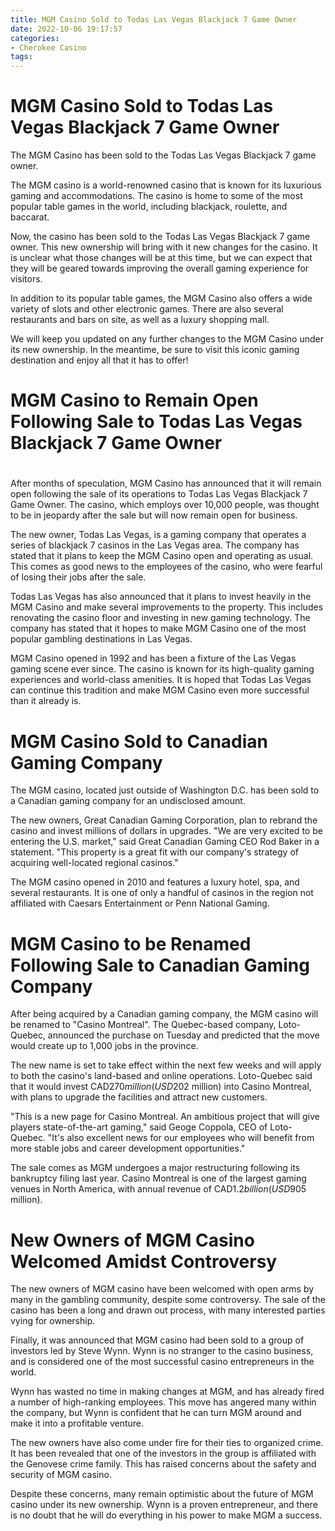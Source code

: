 ```yaml
---
title: MGM Casino Sold to Todas Las Vegas Blackjack 7 Game Owner
date: 2022-10-06 19:17:57
categories:
- Cherokee Casino
tags:
---
```



#  MGM Casino Sold to Todas Las Vegas Blackjack 7 Game Owner

The MGM Casino has been sold to the Todas Las Vegas Blackjack 7 game owner.

The MGM casino is a world-renowned casino that is known for its luxurious gaming and accommodations. The casino is home to some of the most popular table games in the world, including blackjack, roulette, and baccarat.

Now, the casino has been sold to the Todas Las Vegas Blackjack 7 game owner. This new ownership will bring with it new changes for the casino. It is unclear what those changes will be at this time, but we can expect that they will be geared towards improving the overall gaming experience for visitors.

In addition to its popular table games, the MGM Casino also offers a wide variety of slots and other electronic games. There are also several restaurants and bars on site, as well as a luxury shopping mall.

We will keep you updated on any further changes to the MGM Casino under its new ownership. In the meantime, be sure to visit this iconic gaming destination and enjoy all that it has to offer!

#  MGM Casino to Remain Open Following Sale to Todas Las Vegas Blackjack 7 Game Owner

#

After months of speculation, MGM Casino has announced that it will remain open following the sale of its operations to Todas Las Vegas Blackjack 7 Game Owner. The casino, which employs over 10,000 people, was thought to be in jeopardy after the sale but will now remain open for business.

The new owner, Todas Las Vegas, is a gaming company that operates a series of blackjack 7 casinos in the Las Vegas area. The company has stated that it plans to keep the MGM Casino open and operating as usual. This comes as good news to the employees of the casino, who were fearful of losing their jobs after the sale.

Todas Las Vegas has also announced that it plans to invest heavily in the MGM Casino and make several improvements to the property. This includes renovating the casino floor and investing in new gaming technology. The company has stated that it hopes to make MGM Casino one of the most popular gambling destinations in Las Vegas.

MGM Casino opened in 1992 and has been a fixture of the Las Vegas gaming scene ever since. The casino is known for its high-quality gaming experiences and world-class amenities. It is hoped that Todas Las Vegas can continue this tradition and make MGM Casino even more successful than it already is.

#  MGM Casino Sold to Canadian Gaming Company

The MGM casino, located just outside of Washington D.C. has been sold to a Canadian gaming company for an undisclosed amount.

The new owners, Great Canadian Gaming Corporation, plan to rebrand the casino and invest millions of dollars in upgrades. "We are very excited to be entering the U.S. market," said Great Canadian Gaming CEO Rod Baker in a statement. "This property is a great fit with our company's strategy of acquiring well-located regional casinos."

The MGM casino opened in 2010 and features a luxury hotel, spa, and several restaurants. It is one of only a handful of casinos in the region not affiliated with Caesars Entertainment or Penn National Gaming.

#  MGM Casino to be Renamed Following Sale to Canadian Gaming Company

After being acquired by a Canadian gaming company, the MGM casino will be renamed to "Casino Montreal". The Quebec-based company, Loto-Quebec, announced the purchase on Tuesday and predicted that the move would create up to 1,000 jobs in the province.

The new name is set to take effect within the next few weeks and will apply to both the casino's land-based and online operations. Loto-Quebec said that it would invest CAD$270 million (USD$202 million) into Casino Montreal, with plans to upgrade the facilities and attract new customers.

"This is a new page for Casino Montreal. An ambitious project that will give players state-of-the-art gaming," said Geoge Coppola, CEO of Loto-Quebec. "It's also excellent news for our employees who will benefit from more stable jobs and career development opportunities."

The sale comes as MGM undergoes a major restructuring following its bankruptcy filing last year. Casino Montreal is one of the largest gaming venues in North America, with annual revenue of CAD$1.2 billion (USD$905 million).

#  New Owners of MGM Casino Welcomed Amidst Controversy

The new owners of MGM casino have been welcomed with open arms by many in the gambling community, despite some controversy. The sale of the casino has been a long and drawn out process, with many interested parties vying for ownership.

Finally, it was announced that MGM casino had been sold to a group of investors led by Steve Wynn. Wynn is no stranger to the casino business, and is considered one of the most successful casino entrepreneurs in the world.

Wynn has wasted no time in making changes at MGM, and has already fired a number of high-ranking employees. This move has angered many within the company, but Wynn is confident that he can turn MGM around and make it into a profitable venture.

The new owners have also come under fire for their ties to organized crime. It has been revealed that one of the investors in the group is affiliated with the Genovese crime family. This has raised concerns about the safety and security of MGM casino.

Despite these concerns, many remain optimistic about the future of MGM casino under its new ownership. Wynn is a proven entrepreneur, and there is no doubt that he will do everything in his power to make MGM a success.